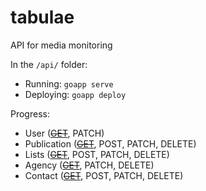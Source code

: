 # tabulae

API for media monitoring

In the `/api/` folder:

- Running: `goapp serve`
- Deploying: `goapp deploy`

Progress:

- User (~~[GET](http://tabulae.newsai.org/api/users)~~, PATCH)
- Publication (~~[GET](http://tabulae.newsai.org/api/publications)~~, POST, PATCH, DELETE)
- Lists (~~[GET](http://tabulae.newsai.org/api/lists)~~, POST, PATCH, DELETE)
- Agency (~~[GET](http://tabulae.newsai.org/api/agencies)~~, PATCH, DELETE)
- Contact (~~[GET](http://localhost:8080/api/contacts)~~, POST, PATCH, DELETE)
